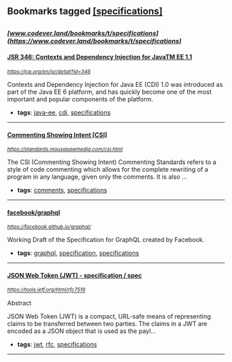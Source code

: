 ## Bookmarks tagged [[specifications]](https://www.codever.land/search?q=[specifications])

_<sup><sup>[www.codever.land/bookmarks/t/specifications](https://www.codever.land/bookmarks/t/specifications)</sup></sup>_
---
#### [JSR 346: Contexts and Dependency Injection for JavaTM EE 1.1](https://jcp.org/en/jsr/detail?id=346)
_<sup>https://jcp.org/en/jsr/detail?id=346</sup>_

Contexts and Dependency Injection for Java EE (CDI) 1.0 was introduced as part of the Java EE 6 platform, and has quickly become one of the most important and popular components of the platform.
* **tags**: [java-ee](../tagged/java-ee.md), [cdi](../tagged/cdi.md), [specifications](../tagged/specifications.md)
---
#### [Commenting Showing Intent [CSI]](https://standards.mousepawmedia.com/csi.html)
_<sup>https://standards.mousepawmedia.com/csi.html</sup>_

The CSI (Commenting Showing Intent) Commenting Standards refers to a style of code commenting which allows for the complete rewriting of a program in any language, given only the comments. It is also ...
* **tags**: [comments](../tagged/comments.md), [specifications](../tagged/specifications.md)
---
#### [facebook/graphql](https://facebook.github.io/graphql/)
_<sup>https://facebook.github.io/graphql/</sup>_

Working Draft of the Specification for GraphQL created by Facebook.
* **tags**: [graphql](../tagged/graphql.md), [specification](../tagged/specification.md), [specifications](../tagged/specifications.md)
---
#### [JSON Web Token (JWT) - specification / spec](https://tools.ietf.org/html/rfc7519)
_<sup>https://tools.ietf.org/html/rfc7519</sup>_

Abstract

JSON Web Token (JWT) is a compact, URL-safe means of representing claims to be transferred between two parties.  The claims in a JWT are encoded as a JSON object that is used as the payl...
* **tags**: [jwt](../tagged/jwt.md), [rfc](../tagged/rfc.md), [specifications](../tagged/specifications.md)
---
